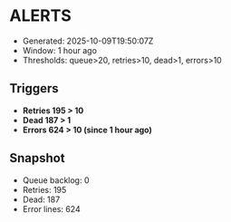 # ALERTS

- Generated: 2025-10-09T19:50:07Z
- Window: 1 hour ago
- Thresholds: queue>20, retries>10, dead>1, errors>10

## Triggers
- **Retries 195 > 10**
- **Dead 187 > 1**
- **Errors 624 > 10 (since 1 hour ago)**

## Snapshot
- Queue backlog: 0
- Retries: 195
- Dead: 187
- Error lines: 624
